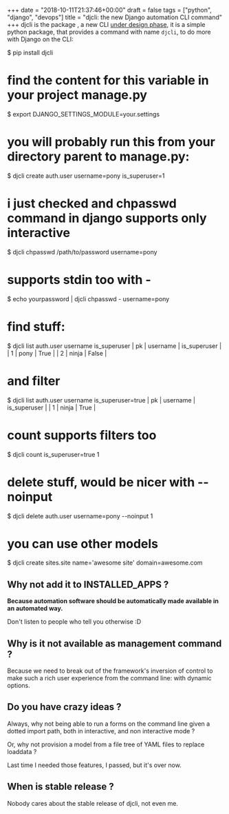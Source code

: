 +++
date = "2018-10-11T21:37:46+00:00"
draft = false
tags = ["python", "django", "devops"]
title = "djcli: the new Django automation CLI command"
+++
djcli is the package , a new CLI [under design phase](https://yourlabs.io/oss/djcli), it is a simple python package, that provides a command with name `djcli`, to do more with Django on the CLI:


$ pip install djcli

# find the content for this variable in your project manage.py
$ export DJANGO_SETTINGS_MODULE=your.settings

# you will probably run this from your directory parent to manage.py:
$ djcli create auth.user username=pony is_superuser=1

# i just checked and chpasswd command in django supports only interactive
$ djcli chpasswd /path/to/password username=pony

# supports stdin too with -
$ echo yourpassword | djcli chpasswd - username=pony

# find stuff:
$ djcli list auth.user username is_superuser
| pk | username | is_superuser |
| 1  | pony     |     True     |
| 2  | ninja    |     False    |

# and filter
$ djcli list auth.user username is_superuser=true
| pk | username | is_superuser |
| 1  | ninja    |     True     |

# count supports filters too
$ djcli count is_superuser=true
1

# delete stuff, would be nicer with --noinput
$ djcli delete auth.user username=pony --noinput
1

# you can use other models
$ djcli create sites.site name='awesome site' domain=awesome.com


## Why not add it to INSTALLED_APPS ?

**Because automation software should be automatically made available in an automated way.**

Don't listen to people who tell you otherwise :D

## Why is it not available as management command ?

Because we need to break out of the framework's inversion of control to make such a rich user experience from the command line: with dynamic options.

## Do you have crazy ideas ?

Always, why not being able to run a forms on the command line given a dotted import path, both in interactive, and non interactive mode ?

Or, why not provision a model from a file tree of YAML files to replace loaddata ?

Last time I needed those features, I passed, but it's over now.

## When is stable release ?

Nobody cares about the stable release of djcli, not even me.